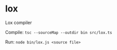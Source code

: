 # lox
Lox compiler

Compile:
`tsc --sourceMap --outdir bin src/lox.ts`

Run:
`node bin/lox.js <source file>`
